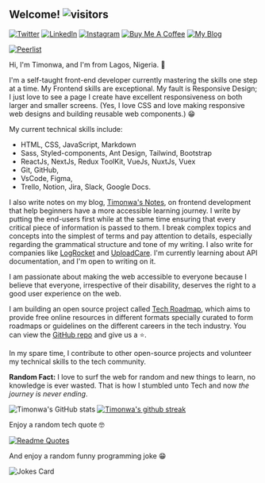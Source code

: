 ## Welcome!  ![visitors](https://visitor-badge.glitch.me/badge?page_id=timonwa.visitor-badge)

<a href="https://www.twitter.com/timonwa_"><img alt="Twitter" src="https://img.shields.io/badge/Twitter%20-%23ffdfba.svg?&style=for-the-badge&logo=Twitter&logoColor=434141"/></a>
<a href="https://www.linkedin.com/in/timonwa"><img alt="LinkedIn" src="https://img.shields.io/badge/LinkedIn%20-%23ffdfba.svg?&style=for-the-badge&logo=LinkedIn&logoColor=434141"/></a> 
<a href="https://www.instagram.com/timonwa_codes"><img alt="Instagram" src="https://img.shields.io/badge/Instagram%20-%23ffdfba.svg?&style=for-the-badge&logo=Instagram&logoColor=434141"/></a>
<a href="https://www.buymeacoffee.com/timonwa"><img src="https://img.shields.io/badge/%20%E2%98%95%20Sponsor%20me%20-ffdfba.svg?&style=for-the-badge" alt="Buy Me A Coffee"></a>
<a href="https://blog.timonwa.com"><img src="https://img.shields.io/badge/-✍%EF%B8%8F%20My%20Blog%20-ffdfba.svg?&style=for-the-badge" alt="My Blog"></a>

[![Peerlist](https://peerlist-readme-badge.herokuapp.com/api/timonwa)](https://peerlist.io/timonwa)

Hi, I'm Timonwa, and I'm from Lagos, Nigeria. :wave:

I'm a self-taught front-end developer currently mastering the skills one step at a time.
My Frontend skills are exceptional.
My fault is Responsive Design; I just love to see a page I create have excellent responsiveness on both larger and smaller screens. 
(Yes, I love CSS and love making responsive web designs and building reusable web components.) :grin: 

My current technical skills include:
- HTML, CSS, JavaScript, Markdown
- Sass, Styled-components, Ant Design, Tailwind, Bootstrap
- ReactJs, NextJs, Redux ToolKit, VueJs, NuxtJs, Vuex
- Git, GitHub,
- VsCode, Figma,
- Trello, Notion, Jira, Slack, Google Docs.

I also write notes on my blog, [Timonwa's Notes](https://blog.timonwa.com), on frontend development that help beginners have a more accessible learning journey.
I write by putting the end-users first while at the same time ensuring that every critical piece of information is passed to them. I break complex topics and concepts into the simplest of terms and pay attention to details, especially regarding the grammatical structure and tone of my writing. I also write for companies like [LogRocket](https://blog.logrocket.com/author/pelumiakintokun/) and [UploadCare](https://uploadcare.com/blog/author/pelumi-akintokun/). I'm currently learning about API documentation, and I'm open to writing on it.

I am passionate about making the web accessible to everyone because I believe that everyone, irrespective of their disability, deserves the right to a good user experience on the web.

I am building an open source project called [Tech Roadmap](https://techroadmap.xyz), which aims to provide free online resources in different formats specially 
curated to form roadmaps or guidelines on the different careers in the tech industry. You can view the [GitHub repo](https://github.com/Timonwa/techroadmap) and give us a :star:.

In my spare time, I contribute to other open-source projects and volunteer my technical skills to the tech community.

**Random Fact:** I love to surf the web for random and new things to learn, no knowledge is ever wasted. That is how I stumbled unto Tech and now *the journey is never ending*.

![Timonwa's GitHub stats](https://github-readme-stats.vercel.app/api?username=timonwa&show_icons=true&theme=dracula)
[![Timonwa's github streak](https://github-readme-streak-stats.herokuapp.com/?user=timonwa&theme=dracula)](https://github.com/timonwa/github-readme-streak-stats)

Enjoy a random tech quote :nerd_face:

[![Readme Quotes](https://quotes-github-readme.vercel.app/api?type=horizontal)](https://github.com/piyushsuthar/github-readme-quotes)

And enjoy a random funny programming joke :grin:

![Jokes Card](https://readme-jokes.vercel.app/api)

